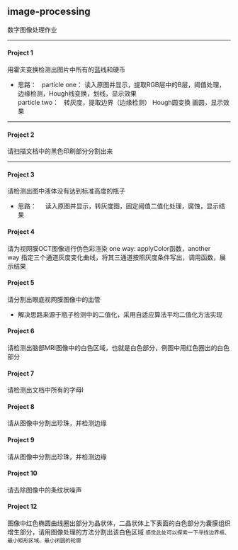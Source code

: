 image-processing
------
数字图像处理作业
****
#### Project 1
用霍夫变换检测出图片中所有的蓝线和硬币
* 思路：  
particle one： 读入原图并显示，提取RGB层中的B层，阈值处理，边缘检测，Hough线变换，划线，显示效果  
particle two：   转灰度，提取边界（边缘检测） Hough圆变换 画圆，显示效果  
****
#### Project 2
请扫描文档中的黑色印刷部分分割出来
****
#### Project 3
请检测出图中液体没有达到标准高度的瓶子
* 思路：    
读入原图并显示，转灰度图，固定阈值二值化处理，腐蚀，显示结果
#### Project 4
请为视网膜OCT图像进行伪色彩渲染
 one way: applyColor函数，another way 指定三个通道灰度变化曲线，将其三通道按照灰度条件写出，调用函数，展示结果
#### Project 5
请分割出眼底视网膜图像中的血管
* 解决思路来源于瓶子检测中的二值化，采用自适应算法平均二值化方法实现
#### Project 6
请检测出脑部MRI图像中的白色区域，也就是白色部分，例图中用红色圈出的白色部分
#### Project 7
请检测出文档中所有的字母l
#### Project 8 
请从图像中分割出珍珠，并检测边缘
#### Project 9
请从图像中分割出珍珠，并检测边缘
#### Project 10
请去除图像中的条纹状噪声
#### Project 12
图像中红色椭圆曲线圈出部分为晶状体，二晶状体上下表面的白色部分为囊膜组织增生部分，请用图像处理的方法分割出该白色区域
`感觉此处可以探索一下寻找边界框、最小矩形区域、最小闭圆的轮廓`
